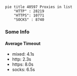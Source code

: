 
```mermaid
pie title 40597 Proxies in list
    "HTTP" : 28219
    "HTTPS": 10771
    "SOCKS" : 8740
```

### Some Info
#### Average Timeout

- mixed: 4.1s
- http: 2.3s
- https: 8.0s
- socks: 6.5s